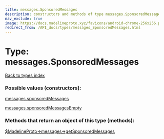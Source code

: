 ```yaml
---
title: messages.SponsoredMessages
description: constructors and methods of type messages.SponsoredMessages
nav_exclude: true
image: https://docs.madelineproto.xyz/favicons/android-chrome-256x256.png
redirect_from: /API_docs/types/messages_SponsoredMessages.html
---
```

# Type: messages.SponsoredMessages
[Back to types index](index.html)



### Possible values (constructors):

[messages.sponsoredMessages](/API_docs/constructors/messages.sponsoredMessages.html)  

[messages.sponsoredMessagesEmpty](/API_docs/constructors/messages.sponsoredMessagesEmpty.html)  



### Methods that return an object of this type (methods):

[$MadelineProto->messages->getSponsoredMessages](/API_docs/methods/messages.getSponsoredMessages.html)  



